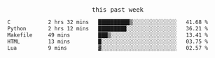 <p align="center"><samp>this past week</samp></p>
<!--START_SECTION:waka-->

```txt
C            2 hrs 32 mins   ██████████▒░░░░░░░░░░░░░░   41.68 %
Python       2 hrs 12 mins   █████████░░░░░░░░░░░░░░░░   36.21 %
Makefile     49 mins         ███▒░░░░░░░░░░░░░░░░░░░░░   13.41 %
HTML         13 mins         █░░░░░░░░░░░░░░░░░░░░░░░░   03.75 %
Lua          9 mins          ▓░░░░░░░░░░░░░░░░░░░░░░░░   02.57 %
```

<!--END_SECTION:waka-->


